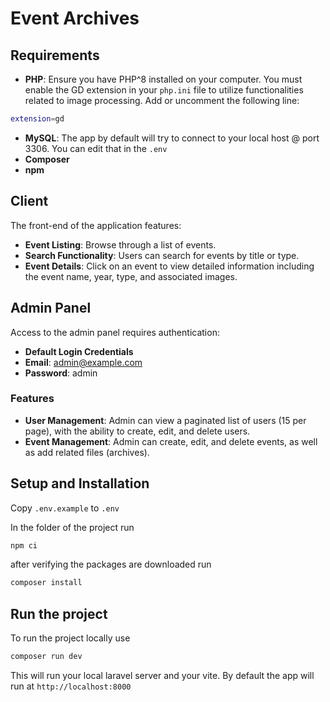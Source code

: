 # Event Archives

## Requirements

- **PHP**: Ensure you have PHP^8 installed on your computer. You must enable the GD extension in your `php.ini` file to utilize functionalities related to image processing. Add or uncomment the following line:

```bash
extension=gd
```

- **MySQL**: The app by default will try to connect to your local host @ port 3306. You can edit that in the ```.env```
- **Composer**
- **npm**

## Client

The front-end of the application features:

- **Event Listing**: Browse through a list of events.
- **Search Functionality**: Users can search for events by title or type.
- **Event Details**: Click on an event to view detailed information including the event name, year, type, and associated images.

## Admin Panel

Access to the admin panel requires authentication:

- **Default Login Credentials**
- **Email**: admin@example.com
- **Password**: admin

### Features

- **User Management**: Admin can view a paginated list of users (15 per page), with the ability to create, edit, and delete users.
- **Event Management**: Admin can create, edit, and delete events, as well as add related files (archives).

## Setup and Installation

Copy ```.env.example``` to ```.env```

In the folder of the project run
```bash
npm ci
```

after verifying the packages are downloaded run

```bash
composer install
```

## Run the project

To run the project locally use

```bash
composer run dev
```

This will run your local laravel server and your vite. By default the app will run at ``` http://localhost:8000 ```
